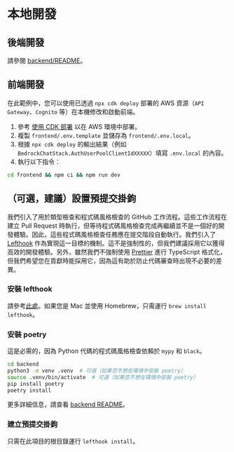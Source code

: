 # 本地開發

## 後端開發

請參閱 [backend/README](../backend/README_zh-TW.md)。

## 前端開發

在此範例中，您可以使用已透過 `npx cdk deploy` 部署的 AWS 資源（`API Gateway`、`Cognito` 等）在本機修改和啟動前端。

1. 參考 [使用 CDK 部署](../README.md#deploy-using-cdk) 以在 AWS 環境中部署。
2. 複製 `frontend/.env.template` 並儲存為 `frontend/.env.local`。
3. 根據 `npx cdk deploy` 的輸出結果（例如 `BedrockChatStack.AuthUserPoolClientIdXXXXX`）填寫 `.env.local` 的內容。
4. 執行以下指令：

```zsh
cd frontend && npm ci && npm run dev
```

## （可選，建議）設置預提交掛鉤

我們引入了用於類型檢查和程式碼風格檢查的 GitHub 工作流程。這些工作流程在建立 Pull Request 時執行，但等待程式碼風格檢查完成再繼續並不是一個好的開發體驗。因此，這些程式碼風格檢查任務應在提交階段自動執行。我們引入了 [Lefthook](https://github.com/evilmartians/lefthook?tab=readme-ov-file#install) 作為實現這一目標的機制。這不是強制性的，但我們建議採用它以獲得高效的開發體驗。另外，雖然我們不強制使用 [Prettier](https://prettier.io/) 進行 TypeScript 格式化，但我們希望您在貢獻時能採用它，因為這有助於防止代碼審查時出現不必要的差異。

### 安裝 lefthook

請參考[此處](https://github.com/evilmartians/lefthook#install)。如果您是 Mac 並使用 Homebrew，只需運行 `brew install lefthook`。

### 安裝 poetry

這是必需的，因為 Python 代碼的程式碼風格檢查依賴於 `mypy` 和 `black`。

```sh
cd backend
python3 -m venv .venv  # 可選（如果您不想在環境中安裝 poetry）
source .venv/bin/activate  # 可選（如果您不想在環境中安裝 poetry）
pip install poetry
poetry install
```

更多詳細信息，請查看 [backend README](../backend/README_zh-TW.md)。

### 建立預提交掛鉤

只需在此項目的根目錄運行 `lefthook install`。